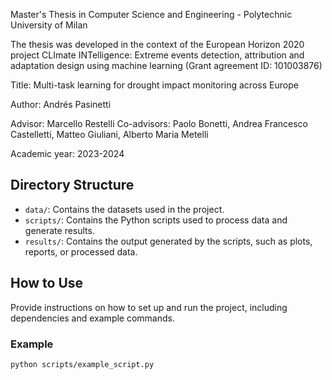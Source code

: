 Master's Thesis in Computer Science and Engineering - Polytechnic University of Milan

The thesis was developed in the context of the European Horizon 2020 project CLImate INTelligence: Extreme events detection, attribution and adaptation design using machine learning (Grant agreement ID: 101003876)

Title: Multi-task learning for drought impact monitoring across Europe

Author: Andrés Pasinetti

Advisor: Marcello Restelli
Co-advisors: Paolo Bonetti, Andrea Francesco Castelletti, Matteo Giuliani, Alberto Maria Metelli

Academic year: 2023-2024

## Directory Structure
- `data/`: Contains the datasets used in the project.
- `scripts/`: Contains the Python scripts used to process data and generate results.
- `results/`: Contains the output generated by the scripts, such as plots, reports, or processed data.

## How to Use
Provide instructions on how to set up and run the project, including dependencies and example commands.

### Example
```bash
python scripts/example_script.py